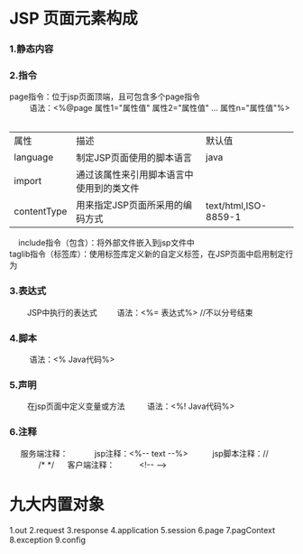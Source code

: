 # JSP 页面元素构成
<h3>1.静态内容</h3>
<h3>2.指令</h3>
      page指令：位于jsp页面顶端，且可包含多个page指令<br>
          语法：<%@page 属性1="属性值" 属性2="属性值" ... 属性n="属性值"%>
            <table>
            <tr><td>属性</td><td>描述</td><td>默认值</td></tr>
            <tr><td>language</td><td>制定JSP页面使用的脚本语言</td><td>java</td></tr>
            <tr><td>import</td><td>通过该属性来引用脚本语言中使用到的类文件</td><td></td></tr>
            <tr><td>contentType</td><td>用来指定JSP页面所采用的编码方式</td><td>text/html,ISO-8859-1</td>
            </tr>
            </table>
      include指令（包含）：将外部文件嵌入到jsp文件中<br>
      taglib指令（标签库）：使用标签库定义新的自定义标签，在JSP页面中启用制定行为
<h3>3.表达式</h3>
         JSP中执行的表达式
         语法：<%= 表达式%> //不以分号结束
<h3>4.脚本</h3>
          语法：<% Java代码%>
<h3>5.声明</h3>
         在jsp页面中定义变量或方法
          语法：<%! Java代码%>
<h3>6.注释</h3>
      服务端注释：
            jsp注释：<%-- text --%>
            jsp脚本注释：//
                        /* */
      客户端注释：
            &lt;!-- --&gt;
<h1>九大内置对象</h1>
1.out
2.request
3.response
4.application
5.session
6.page
7.pagContext
8.exception
9.config
